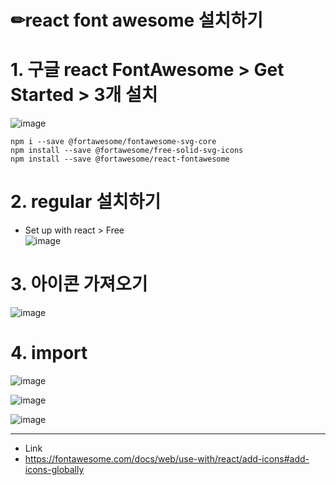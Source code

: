 # ✏react font awesome  설치하기

# 1. 구글 react FontAwesome > Get Started > 3개 설치
  
![image](https://github.com/leegowoon/react/assets/145514701/08fe4bcd-8dce-4995-ab5a-82a16b4a7bde)

```
npm i --save @fortawesome/fontawesome-svg-core
npm install --save @fortawesome/free-solid-svg-icons
npm install --save @fortawesome/react-fontawesome
```

# 2. regular 설치하기
- Set up with react > Free   
![image](https://github.com/leegowoon/react/assets/145514701/4e7ee083-0623-4371-9c02-0a8c9fb08c86)

# 3. 아이콘 가져오기   
![image](https://github.com/leegowoon/react/assets/145514701/ad733ab5-5025-40f2-a210-2b7ef5a0d9c0)

# 4. import
![image](https://github.com/leegowoon/react/assets/145514701/bc50df94-6ec3-4bfa-8a02-6661629b4973)

![image](https://github.com/leegowoon/react/assets/145514701/d19219f7-c9c8-45ed-b8e8-de5703c4a055)

![image](https://github.com/leegowoon/react/assets/145514701/bbc34320-a083-4c13-a49c-dfa28f142782)

---
- Link
- https://fontawesome.com/docs/web/use-with/react/add-icons#add-icons-globally
